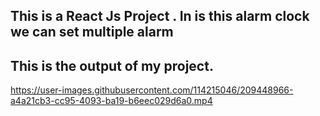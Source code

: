 ## This is a React Js Project . In is this alarm clock we can set multiple alarm
## This is the output of my project.

https://user-images.githubusercontent.com/114215046/209448966-a4a21cb3-cc95-4093-ba19-b6eec029d6a0.mp4

